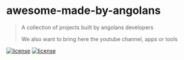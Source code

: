# awesome-made-by-angolans

> A collection of projects built by angolans developers
>
> We also want to bring here the youtube channel, apps or tools 

[![license](https://github.com/wagner94/awesome-made-by-angolans/blob/main/LICENSE)](/LICENSE)
[![license](https://img.shields.io/github/license/wagner94/awesome-made-by-angolans.svg)](/LICENSE)
